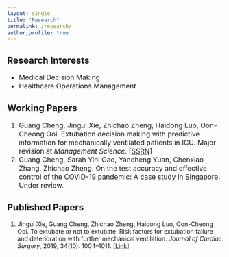 ```yaml
---
layout: single
title: "Research"
permalink: /research/
author_profile: true
---
```


<h2>Research Interests</h2>
<ul style="font-size: 16px;">
	<li>Medical Decision Making</li>
	<li>Healthcare Operations Management</li>
</ul>

<h2>Working Papers</h2>
<ol style="font-size: 16px;">
	<li>Guang Cheng, Jingui Xie, Zhichao Zheng, Haidong Luo, Oon-Cheong Ooi. Extubation decision making with predictive information for mechanically ventilated patients in ICU. Major revision at <i style="font-size: 16px; font-family=Times New Roman">Management Science</i>. [<a href="https://ssrn.com/abstract=3397530" target="_blank">SSRN</a>]   </li>
	<li>Guang Cheng, Sarah Yini Gao, Yancheng Yuan, Chenxiao Zhang, Zhichao Zheng. On the test accuracy and effective control of the COVID-19 pandemic: A case study in Singapore. Under review.</li>
</ol>

## Published Papers
1. Jingui Xie, Guang Cheng, Zhichao Zheng, Haidong Luo, Oon-Cheong Ooi. To extubate or not to extubate: Risk factors for extubation failure and deterioration with further mechanical ventilation. *Journal of Cardiac Surgery*, 2019, 34(10): 1004–1011. [<a href="https://onlinelibrary.wiley.com/doi/abs/10.1111/jocs.14189" target="_blank">Link</a>]
